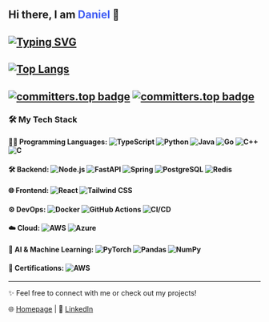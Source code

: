 ## Hi there, I am <span style="color:#405df4;">Daniel</span> 👋

[![Typing SVG](https://readme-typing-svg.demolab.com?width=600&lines=Full+stack+Web+Dev+·+System+Programming+·+AI)](https://git.io/typing-svg)
---
[![Top Langs](https://github-readme-stats-seven-beta-69.vercel.app/api/top-langs/?username=danielxfeng&hide=css,shell,javascript,html,jupyter%20notebook&count_private=true&layout=compact&&theme=transparent&show_icons=true)](https://github.com/anuraghazra/github-readme-stats)
---
[![committers.top badge](https://user-badge.committers.top/finland/danielxfeng.svg)](https://user-badge.committers.top/finland/danielxfeng)
[![committers.top badge](https://user-badge.committers.top/finland_private/danielxfeng.svg)](https://user-badge.committers.top/finland_private/danielxfeng)
---

### 🛠️ My Tech Stack

#### 👨‍💻 Programming Languages: ![TypeScript](https://img.shields.io/badge/TypeScript-3178C6?style=flat-square&logo=typescript&logoColor=white) ![Python](https://img.shields.io/badge/Python-3776AB?style=flat-square&logo=python&logoColor=white) ![Java](https://img.shields.io/badge/Java-007396?style=flat-square&logo=java) ![Go](https://img.shields.io/badge/Go-00ADD8?style=flat-square&logo=go) ![C++](https://img.shields.io/badge/C++-00599C?style=flat-square&logo=cplusplus) ![C](https://img.shields.io/badge/C-A8B9CC?style=flat-square&logo=c&logoColor=white)

#### 🛠️ Backend: ![Node.js](https://img.shields.io/badge/Node.js-43853D?style=flat-square&logo=node.js&logoColor=white) ![FastAPI](https://img.shields.io/badge/FastAPI-009688?style=flat-square&logo=fastapi&logoColor=white) ![Spring](https://img.shields.io/badge/Spring-6DB33F?style=flat-square&logo=spring&logoColor=white) ![PostgreSQL](https://img.shields.io/badge/PostgreSQL-336791?style=flat-square&logo=postgresql&logoColor=white) ![Redis](https://img.shields.io/badge/Redis-DC382D?style=flat-square&logo=redis&logoColor=white)

#### 🌐 Frontend: ![React](https://img.shields.io/badge/React-blue?style=flat-square&logo=react) ![Tailwind CSS](https://img.shields.io/badge/Tailwind_CSS-06B6D4?style=flat-square&logo=tailwindcss&logoColor=white)

#### ⚙️ DevOps: ![Docker](https://img.shields.io/badge/Docker-2496ED?style=flat-square&logo=docker&logoColor=white) ![GitHub Actions](https://img.shields.io/badge/GitHub%20Actions-2088FF?style=flat-square&logo=github-actions&logoColor=white) ![CI/CD](https://img.shields.io/badge/CI%2FCD-333333?style=flat-square&logoColor=white)

#### ☁️ Cloud: ![AWS](https://img.shields.io/badge/AWS-232F3E?style=flat-square&logo=amazon-aws&logoColor=white) ![Azure](https://img.shields.io/badge/Azure-0078D4?style=flat-square&logo=microsoft-azure&logoColor=white)

#### 🤖 AI & Machine Learning: ![PyTorch](https://img.shields.io/badge/PyTorch-EE4C2C?style=flat-square&logo=pytorch&logoColor=white) ![Pandas](https://img.shields.io/badge/Pandas-150458?style=flat-square&logo=pandas&logoColor=white) ![NumPy](https://img.shields.io/badge/NumPy-013243?style=flat-square&logo=numpy&logoColor=white)

#### 📜 Certifications: ![AWS](https://img.shields.io/badge/AWS-Solutions%20Architect%20Associate-FF9900?style=flat-square&logo=amazon-aws&logoColor=white)

---

✨ Feel free to connect with me or check out my projects!

🌐 [Homepage](https://danielslab.dev) | 💼 [LinkedIn](https://www.linkedin.com/in/xin-daniel-feng)

<!--
**danielxfeng/danielxfeng** is a ✨ _special_ ✨ repository because its `README.md` (this file) appears on your GitHub profile.

Here are some ideas to get you started:

- 🔭 I’m currently working on ...
- 🌱 I’m currently learning ...
- 👯 I’m looking to collaborate on ...
- 🤔 I’m looking for help with ...
- 💬 Ask me about ...
- 📫 How to reach me: ...
- 😄 Pronouns: ...
- ⚡ Fun fact: ...
-->

